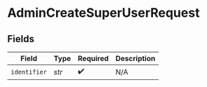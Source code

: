 # AdminCreateSuperUserRequest


## Fields

| Field              | Type               | Required           | Description        |
| ------------------ | ------------------ | ------------------ | ------------------ |
| `identifier`       | *str*              | :heavy_check_mark: | N/A                |